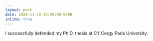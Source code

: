 ```yaml
---
layout: post
date: 2024-11-29 23:59:00-0400
inline: true
---
```


I successfully defended my Ph.D. thesis at CY Cergy Paris University.